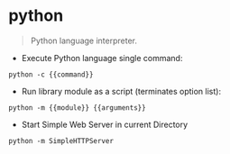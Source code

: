 # python

> Python language interpreter.

- Execute Python language single command:

`python -c {{command}}`

- Run library module as a script (terminates option list):

`python -m {{module}} {{arguments}}`

- Start Simple Web Server in current Directory

`python -m SimpleHTTPServer`
